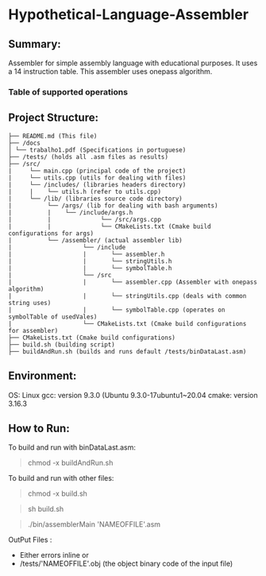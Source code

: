 # Hypothetical-Language-Assembler

## Summary:

Assembler for simple assembly language with educational purposes. It uses a 14 instruction table. This assembler uses onepass algorithm.

### Table of supported operations


## Project Structure:
```
├── README.md (This file)
├── /docs
│ └── trabalho1.pdf (Specifications in portuguese)
├── /tests/ (holds all .asm files as results)
├── /src/
|     └── main.cpp (principal code of the project)
|     └── utils.cpp (utils for dealing with files)
|     └── /includes/ (libraries headers directory)
|     |    └── utils.h (refer to utils.cpp)
|     └── /lib/ (libraries source code directory)
|          └── /args/ (lib for dealing with bash arguments)
|          |    └── /include/args.h
|          |              └── /src/args.cpp
|          |              └── CMakeLists.txt (Cmake build configurations for args)
|          └── /assembler/ (actual assembler lib)
|                    └── /include
|                    |       └── assembler.h
|                    |       └── stringUtils.h
|                    |       └── symbolTable.h
|                    └── /src
|                    |       └── assembler.cpp (Assembler with onepass algorithm)
|                    |       └── stringUtils.cpp (deals with common string uses)
|                    |       └── symbolTable.cpp (operates on symbolTable of usedVales)
|                    └── CMakeLists.txt (Cmake build configurations for assembler)
├── CMakeLists.txt (Cmake build configurations)
├── build.sh (building script)
├── buildAndRun.sh (builds and runs default /tests/binDataLast.asm)
```
## Environment:

OS: Linux
gcc: version 9.3.0 (Ubuntu 9.3.0-17ubuntu1~20.04
cmake: version 3.16.3

## How to Run:

To build and run with binDataLast.asm:

> chmod -x buildAndRun.sh

To build and run with other files:

> chmod -x build.sh

>sh build.sh

>./bin/assemblerMain 'NAMEOFFILE'.asm

OutPut Files :
 - Either errors inline or
 - /tests/'NAMEOFFILE'.obj (the object binary code of the input file)



